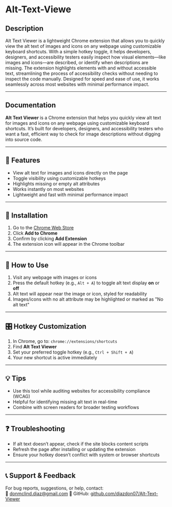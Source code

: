 # Alt-Text-Viewe

## Description

  Alt Text Viewer is a lightweight Chrome extension that allows you to quickly view the alt text of images and icons on any webpage using customizable keyboard shortcuts. With a simple hotkey toggle, it helps developers, designers, and accessibility testers easily inspect how visual elements—like images and icons—are described, or identify when descriptions are missing. The extension highlights elements with and without accessible text, streamlining the process of accessibility checks without needing to inspect the code manually. Designed for speed and ease of use, it works seamlessly across most websites with minimal performance impact.
  
---

## Documentation

**Alt Text Viewer** is a Chrome extension that helps you quickly view alt text for images and icons on any webpage using customizable keyboard shortcuts. It’s built for developers, designers, and accessibility testers who want a fast, efficient way to check for image descriptions without digging into source code.

---

## 🔧 Features

- View alt text for images and icons directly on the page  
- Toggle visibility using customizable hotkeys  
- Highlights missing or empty alt attributes  
- Works instantly on most websites  
- Lightweight and fast with minimal performance impact  

---

## 🧩 Installation

1. Go to the [Chrome Web Store](#) <!-- Replace with actual link -->
2. Click **Add to Chrome**
3. Confirm by clicking **Add Extension**
4. The extension icon will appear in the Chrome toolbar

---

## 🚀 How to Use

1. Visit any webpage with images or icons  
2. Press the default hotkey (e.g., `Alt + A`) to toggle alt text display **on** or **off**  
3. Alt text will appear near the image or icon, styled for readability  
4. Images/icons with no alt attribute may be highlighted or marked as "No alt text"

---

## 🎛️ Hotkey Customization

1. In Chrome, go to: `chrome://extensions/shortcuts`  
2. Find **Alt Text Viewer**  
3. Set your preferred toggle hotkey (e.g., `Ctrl + Shift + A`)  
4. Your new shortcut is active immediately  

---

## 💡 Tips

- Use this tool while auditing websites for accessibility compliance (WCAG)  
- Helpful for identifying missing alt text in real-time  
- Combine with screen readers for broader testing workflows  

---

## ❓ Troubleshooting

- If alt text doesn’t appear, check if the site blocks content scripts  
- Refresh the page after installing or updating the extension  
- Ensure your hotkey doesn’t conflict with system or browser shortcuts  

---

## 📞 Support & Feedback

For bug reports, suggestions, or help, contact:  
📧 donmclind.diaz@gmail.com
🔗 GitHub: [github.com/diazdon07/Alt-Text-Viewer](#) <!-- Replace with actual repo link -->
